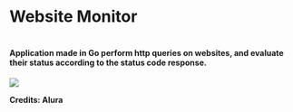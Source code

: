 <h1>Website Monitor<h1>
<h4>Application made in Go perform http queries on websites, and evaluate their status according to the status code response.</h4>

![](https://media0.giphy.com/media/JT1dH1ez0giPXs7A7s/giphy.gif?cid=ecf05e47htroi3mjnrot4hxlpiuk3s1vm4uh4qxrohprtw12&rid=giphy.gif&ct=g)

**Credits: Alura**
